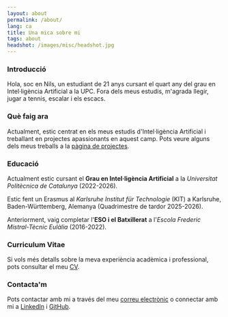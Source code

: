```yaml
---
layout: about
permalink: /about/
lang: ca
title: Una mica sobre mi
tags: about
headshot: /images/misc/headshot.jpg
---
```


### Introducció

Hola, soc en Nils, un estudiant de 21 anys cursant el quart any del grau en Intel·ligència Artificial a la UPC. Fora dels meus estudis, m'agrada llegir, jugar a tennis, escalar i els escacs.

### Què faig ara

Actualment, estic centrat en els meus estudis d'Intel·ligència Artificial i treballant en projectes apassionants en aquest camp. Pots veure alguns dels meus treballs a la [pàgina de projectes](/projects/).

### Educació

Actualment estic cursant el **Grau en Intel·ligència Artificial** a la *Universitat Politècnica de Catalunya* (2022-2026).

Estic fent un Erasmus al *Karlsruhe Institut für Technologie* (KIT) a Karlsruhe, Baden-Württemberg, Alemanya (Quadrimestre de tardor 2025-2026).

Anteriorment, vaig completar l'**ESO i el Batxillerat** a l'*Escola Frederic Mistral-Tècnic Eulàlia* (2016-2022).

### Curriculum Vitae

Si vols més detalls sobre la meva experiència acadèmica i professional, pots consultar el meu [CV](/cv/).

<style>
.cv-link-about {
  display: inline-block;
  margin-top: 1rem;
  padding: 0.6rem 1.2rem;
  background-color: #007acc;
  color: white;
  text-decoration: none;
  border-radius: 4px;
  font-weight: 500;
  transition: background-color 0.3s ease;
}

.cv-link-about:hover {
  background-color: #005999;
  color: white;
  text-decoration: none;
}
</style>

### Contacta'm

Pots contactar amb mi a través del meu [correu electrònic](mailto:nilsdula@gmail.com) o connectar amb mi a [LinkedIn](https://www.linkedin.com/in/nils-duran2004) i [GitHub](https://github.com/nilsduran).
